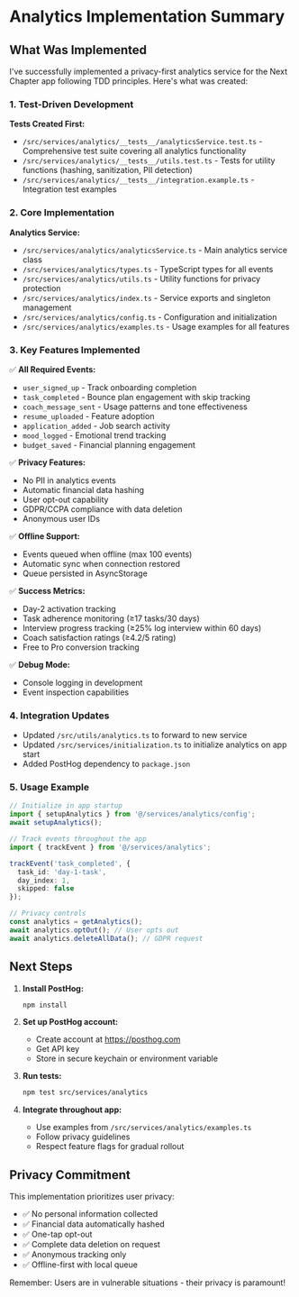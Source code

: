 # Analytics Implementation Summary

## What Was Implemented

I've successfully implemented a privacy-first analytics service for the Next Chapter app following TDD principles. Here's what was created:

### 1. Test-Driven Development

**Tests Created First:**
- `/src/services/analytics/__tests__/analyticsService.test.ts` - Comprehensive test suite covering all analytics functionality
- `/src/services/analytics/__tests__/utils.test.ts` - Tests for utility functions (hashing, sanitization, PII detection)
- `/src/services/analytics/__tests__/integration.example.ts` - Integration test examples

### 2. Core Implementation

**Analytics Service:**
- `/src/services/analytics/analyticsService.ts` - Main analytics service class
- `/src/services/analytics/types.ts` - TypeScript types for all events
- `/src/services/analytics/utils.ts` - Utility functions for privacy protection
- `/src/services/analytics/index.ts` - Service exports and singleton management
- `/src/services/analytics/config.ts` - Configuration and initialization
- `/src/services/analytics/examples.ts` - Usage examples for all features

### 3. Key Features Implemented

✅ **All Required Events:**
- `user_signed_up` - Track onboarding completion
- `task_completed` - Bounce plan engagement with skip tracking
- `coach_message_sent` - Usage patterns and tone effectiveness
- `resume_uploaded` - Feature adoption
- `application_added` - Job search activity
- `mood_logged` - Emotional trend tracking
- `budget_saved` - Financial planning engagement

✅ **Privacy Features:**
- No PII in analytics events
- Automatic financial data hashing
- User opt-out capability
- GDPR/CCPA compliance with data deletion
- Anonymous user IDs

✅ **Offline Support:**
- Events queued when offline (max 100 events)
- Automatic sync when connection restored
- Queue persisted in AsyncStorage

✅ **Success Metrics:**
- Day-2 activation tracking
- Task adherence monitoring (≥17 tasks/30 days)
- Interview progress tracking (≥25% log interview within 60 days)
- Coach satisfaction ratings (≥4.2/5 rating)
- Free to Pro conversion tracking

✅ **Debug Mode:**
- Console logging in development
- Event inspection capabilities

### 4. Integration Updates

- Updated `/src/utils/analytics.ts` to forward to new service
- Updated `/src/services/initialization.ts` to initialize analytics on app start
- Added PostHog dependency to `package.json`

### 5. Usage Example

```typescript
// Initialize in app startup
import { setupAnalytics } from '@/services/analytics/config';
await setupAnalytics();

// Track events throughout the app
import { trackEvent } from '@/services/analytics';

trackEvent('task_completed', {
  task_id: 'day-1-task',
  day_index: 1,
  skipped: false
});

// Privacy controls
const analytics = getAnalytics();
await analytics.optOut(); // User opts out
await analytics.deleteAllData(); // GDPR request
```

## Next Steps

1. **Install PostHog:**
   ```bash
   npm install
   ```

2. **Set up PostHog account:**
   - Create account at https://posthog.com
   - Get API key
   - Store in secure keychain or environment variable

3. **Run tests:**
   ```bash
   npm test src/services/analytics
   ```

4. **Integrate throughout app:**
   - Use examples from `/src/services/analytics/examples.ts`
   - Follow privacy guidelines
   - Respect feature flags for gradual rollout

## Privacy Commitment

This implementation prioritizes user privacy:
- ✅ No personal information collected
- ✅ Financial data automatically hashed
- ✅ One-tap opt-out
- ✅ Complete data deletion on request
- ✅ Anonymous tracking only
- ✅ Offline-first with local queue

Remember: Users are in vulnerable situations - their privacy is paramount!